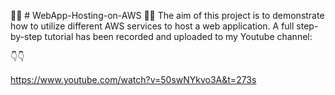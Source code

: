 🚀🚀 # WebApp-Hosting-on-AWS 🚀🚀
The aim of this project is to demonstrate how to utilize different AWS services to host a web application. A full step-by-step tutorial has been recorded and uploaded to my Youtube channel:

👇👇

https://www.youtube.com/watch?v=50swNYkvo3A&t=273s


